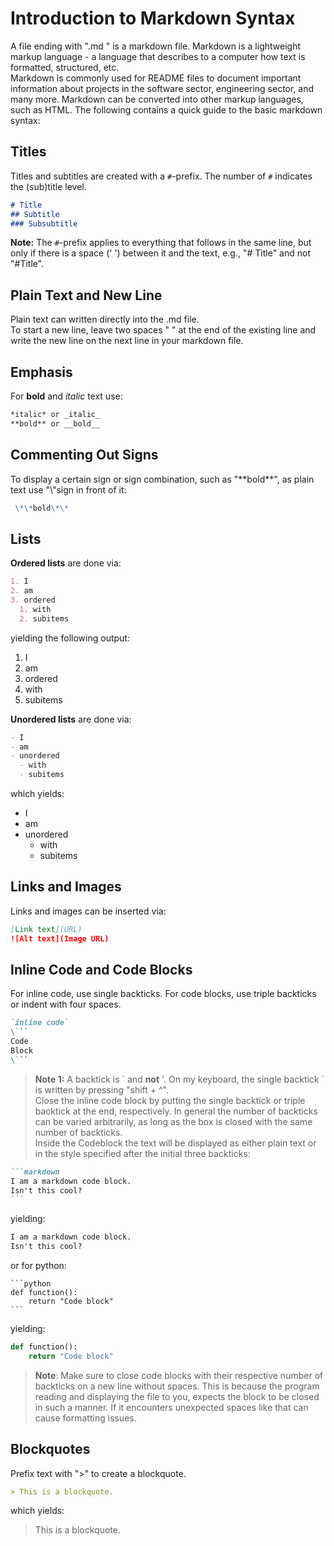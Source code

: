 # Introduction to Markdown Syntax

A file ending with ".md " is a markdown file. Markdown is a lightweight markup language - a language that describes to a computer how text is formatted, structured, etc.  
Markdown is commonly used for README files to document important information about projects in the software sector, engineering sector, and many more. Markdown can be converted into other markup languages, such as HTML. 
The following contains a quick guide to the basic markdown syntax:

## Titles

Titles and subtitles are created with a `#`-prefix. The number of `#` indicates the (sub)title level.

```markdown
# Title
## Subtitle
### Subsubtitle
```
**Note:** The `#`-prefix applies to everything that follows in the same line, but only if there is a space (' ') between it and the text, e.g., "# Title" and not "#Title".

## Plain Text and New Line

Plain text can written directly into the .md file.  
To start a new line, leave two spaces "  " at the end of the existing line and write the new line on the next line in your markdown file.

## Emphasis

For **bold** and *italic* text use:  

```markdown
*italic* or _italic_
**bold** or __bold__
```
## Commenting Out Signs
To display a certain sign or sign combination, such as "\*\*bold\*\*", as plain text use "\\"sign in front of it:
```markdown
 \*\*bold\*\*
```

## Lists
**Ordered lists** are done via:  
```markdown
1. I
2. am
3. ordered
  1. with
  2. subitems
```
yielding the following output:  
1. I
2. am
3. ordered
  1. with
  2. subitems

**Unordered lists** are done via:  
```markdown
- I
- am
- unordered
  - with
  - subitems
```
which yields:  
- I
- am
- unordered
  - with
  - subitems
 
## Links and Images

Links and images can be inserted via:  
```markdown
[Link text](URL)
![Alt text](Image URL)
```

## Inline Code and Code Blocks

For inline code, use single backticks. For code blocks, use triple backticks or indent with four spaces.  
```markdown
`inline code`
\```
Code
Block
\```
```  
> **Note 1:** A backtick is \` and **not** '. On my keyboard, the single backtick \` is written by pressing "shift + ^".  
Close the inline code block by putting the single backtick or triple backtick at the end, respectively. In general the number of backticks can be varied arbitrarily, as long as the box is closed with the same number of backticks.  
Inside the Codeblock the text will be displayed as either plain text or in the style specified after the initial three backticks:
````markdown
```markdown
I am a markdown code block.
Isn't this cool?
```
````
yielding:
```markdown
I am a markdown code block.
Isn't this cool?
```

or for python:
`````
```python
def function():
    return "Code block"
```
`````
yielding:
```python
def function():
    return "Code block"
```
> **Note**: Make sure to close code blocks with their respective number of backticks on a new line without spaces. This is because the program reading and displaying the file to you, expects the block to be closed in such a manner. If it encounters unexpected spaces like that can cause formatting issues.

## Blockquotes

Prefix text with ">" to create a blockquote.
```markdown
> This is a blockquote.
```
which yields:
> This is a blockquote.



